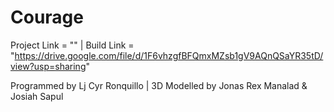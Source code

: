 # Courage

Project Link = "" | 
Build Link = "https://drive.google.com/file/d/1F6vhzgfBFQmxMZsb1gV9AQnQSaYR35tD/view?usp=sharing"

Programmed by Lj Cyr Ronquillo | 
3D Modelled by Jonas Rex Manalad & Josiah Sapul